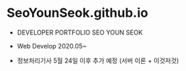 # SeoYounSeok.github.io

- DEVELOPER PORTFOLIO SEO YOUN SEOK 

- Web Develop 2020.05~

- 정보처리기사 5월 24일 이후 추가 예정 (서버 이론 + 이것저것)
